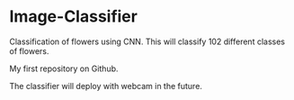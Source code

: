 # Image-Classifier
Classification of flowers using CNN. This will classify 102 different classes of flowers.

My first repository on Github.

The classifier will deploy with webcam in the future.
